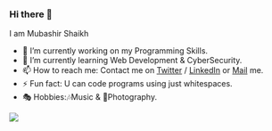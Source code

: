 ### Hi there 👋
 
 I am Mubashir Shaikh

- 🔭 I’m currently working on my Programming Skills.
- 🌱 I’m currently learning Web Development & CyberSecurity.
- 📫 How to reach me: Contact me on [Twitter](https://twitter.com/zealtrax_shaikh) / [LinkedIn](https://www.linkedin.com/in/mubashir-shaikh-134629227)
 or [Mail](mailto:shaikhmubashirr@gmail.com) me.
- ⚡ Fun fact: U can code programs using just whitespaces.
- 🎭 Hobbies:🎶Music & 📸Photography.




<img src="https://github-readme-stats.vercel.app/api?username=Zealtrax101&&show_icons=true&title_color=ffffff&icon_color=bb2acf&text_color=daf7dc&bg_color=191970">
